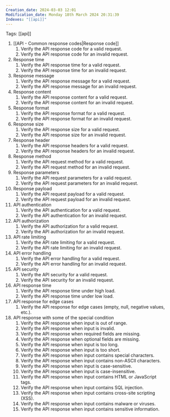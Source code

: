 ```yaml
---
Creation_date: 2024-03-03 12:01
Modification_date: Monday 18th March 2024 20:31:39
Indexes: "[[api]]"
---
```

Tags: [[api]]

1. [[API - Common response codes|Response code]]
	1. Verify the API response code for a valid request. 
	2.  Verify the API response code for an invalid request. 
2. Response time
	1. Verify the API response time for a valid request. 
	2. Verify the API response time for an invalid request.
3. Response message
	1. Verify the API response message for a valid request. 
	2. Verify the API response message for an invalid request. 
4. Response content
	1. Verify the API response content for a valid request. 
	2. Verify the API response content for an invalid request.
5. Response format
	1. Verify the API response format for a valid request.  
	2. Verify the API response format for an invalid request. 
6. Response size
	1. Verify the API response size for a valid request. 
	2. Verify the API response size for an invalid request. 
7. Response header
	1. Verify the API response headers for a valid request. 
	2. Verify the API response headers for an invalid request. 
8. Response method
	1. Verify the API request method for a valid request. 
	2. Verify the API request method for an invalid request. 
9. Response parameters
	1. Verify the API request parameters for a valid request. 
	2. Verify the API request parameters for an invalid request.
10. Response payload
	1. Verify the API request payload for a valid request. 
	2. Verify the API request payload for an invalid request. 
11. API authentication
	1. Verify the API authentication for a valid request.
	2. Verify the API authentication for an invalid request. 
12. API authorization
	1. Verify the API authorization for a valid request.
	2. Verify the API authorization for an invalid request. 
13. API rate limiting
	1. Verify the API rate limiting for a valid request. 
	2. Verify the API rate limiting for an invalid request. 
14. API error handling
	1. Verify the API error handling for a valid request.  
	2. Verify the API error handling for an invalid request. 
15. API security
	1. Verify the API security for a valid request. 
	2. Verify the API security for an invalid request.  
16. API response time
	1. Verify the API response time under high load.  
	2. Verify the API response time under low load.
17. API response for edge cases
	1. Verify the API response for edge cases (empty, null, negative values, etc.). 
18. API response with some of the special condition
	1. Verify the API response when input is out of range.  
	2. Verify the API response when input is invalid.
	3. Verify the API response when required fields are missing. 
	4. Verify the API response when optional fields are missing. 
	5. Verify the API response when input is too long.  
	6. Verify the API response when input is too short. 
	7. Verify the API response when input contains special characters.  
	8. Verify the API response when input contains non-ASCII characters.  
	9. Verify the API response when input is case-sensitive.  
	10. Verify the API response when input is case-insensitive. 
	11. Verify the API response when input contains HTML or JavaScript tags.  
	12. Verify the API response when input contains SQL injection. 
	13. Verify the API response when input contains cross-site scripting (XSS).  
	14. Verify the API response when input contains malware or viruses.
	15. Verify the API response when input contains sensitive information.
